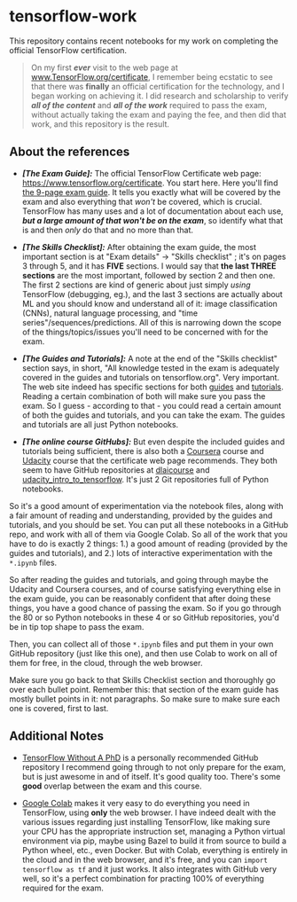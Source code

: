 # tensorflow-work

This repository contains recent notebooks for my work on completing the official TensorFlow certification.

> On my first _**ever**_ visit to the web page at www.TensorFlow.org/certificate, I remember being ecstatic to see that there was **finally** an official certification for the technology, and I began working on achieving it.  I did research and scholarship to verify _**all of the content**_ and _**all of the work**_ required to pass the exam, without actually taking the exam and paying the fee, and then did that work, and this repository is the result.

<!---## The official TensorFlow Certificate is gold here

This is important, so ALL of the arguments here revolve around convincing you that 1. the certification itself is important and good, and 2.) that I've done enough work to make the argument that while although I don't actually have the certification at this time, for all intents and purposes regarding employment, this repository and its contents are evidence enough that I practically do have the official TensorFlow Certification, at this time.

A lot of candidates may lie on their resume and put the word "TensorFlow" on it because it's a buzz word and it makes you look like cool coder and so maybe you'll  get the job.  Maybe it's a bit more humble than that, in that you honestly do have some at-home hobbyist experience with TensorFlow, getting it installed and working some little idea of your own.  Maybe you're hiring a legitimate TensorFlow engineer that has recent and long-years experience with TF for a prior company, but since the TF ecosystem and the purpose of  TF is so wide and varied, may he does indeed have extensive TensorFlow experience, he has experience in a part of TensorFlow that is **COMPLETELY DISJOINT** from what you need right now at the company.

This certification fixes that.  This is the only officially-recognized certification for the technology.  TensorFlow has changed much from 1.0 to 2.0, and the latest exams test on 2.0.  You want candidates that actually know what they are doing, and are indeed not simply putting the buzz word on their resume, and that's the intent of this repository.  Suffice it to say that intention of this section of this document is to make sure the reader understands that t the certification is important and the rest of the document revolves around convincing you that I've done everything to reasonably attain it, short of paying the fee.--->

<!---## More Information

Coursera has a course called "Practical Tensorflow", but I've luckily discovered the one and only public GitHub repository that the course uses, and pretty much studied the contents of that repository.  This specific online course is officially referenced by the TensorFlow exam study guide.

The TensorFlow Certificate official exam guide is a 9-page PDF file, of which the "Skills checklist" section is the most important, and it is broken down into 5 parts.  The main reason in bringing this up is that it shows that I've narrowed down.  The exam guide is just like the ones in college: they tell you exactly what is going to be covered by the exam.  Just as importantly, it also tells you what NOT to learn, in order to pass the exam; this is worth noting because there is a lot of TensorFlow documentation, and so identifying what NOT to look at saves time.--->

## About the references

- _**[The Exam Guide]:**_ The official TensorFlow Certificate web page: https://www.tensorflow.org/certificate.  You start here.  Here you'll find [the 9-page exam guide](https://www.tensorflow.org/extras/cert/TF_Certificate_Candidate_Handbook.pdf).  It tells you exactly what will be covered by the exam and also everything that *won't* be covered, which is crucial.  TensorFlow has many uses and a lot of documentation about each use, **_but a large amount of that won't be on the exam_**, so identify what that is and then _only_ do that and no more than that.

- _**[The Skills Checklist]:**_ After obtaining the exam guide, the most important section is at "Exam details" -> "Skills checklist" ; it's on pages 3 through 5, and it has **FIVE** sections.  I would say that **the last THREE sections** are the most important, followed by section 2 and then one.  The first 2 sections are kind of generic about just simply *using* TensorFlow (debugging, eg.), and the last 3 sections are actually about ML and you should know and understand all of it: image classification (CNNs), natural language processing, and "time series"/sequences/predictions.  All of this is narrowing down the scope of the things/topics/issues you'll need to be concerned with for the exam.

- _**[The Guides and Tutorials]:**_ A note at the end of the "Skills checklist" section says, in short, "All knowledge tested in the exam is adequately covered in the guides and tutorials on tensorflow.org".  Very important.  The web site indeed has specific sections for both [guides](https://www.tensorflow.org/guide/basics) and [tutorials](https://www.tensorflow.org/tutorials).  Reading a certain combination of both will make sure you pass the exam.  So I guess - according to that - you could read a certain amount of both the guides and tutorials, and you can take the exam.  The guides and tutorials are all just Python notebooks.

- _**[The online course GitHubs]:**_ But even despite the included guides and tutorials being sufficient, there is also both a [Coursera](https://www.coursera.org/professional-certificates/tensorflow-in-practice) course and [Udacity](https://www.udacity.com/course/intro-to-tensorflow-for-deep-learning--ud187) course that the certificate web page recommends.  They both seem to have GitHub repositories at [dlaicourse](https://github.com/lmoroney/dlaicourse) and [udacity_intro_to_tensorflow](https://github.com/tensorflow/examples/tree/master/courses/udacity_intro_to_tensorflow_for_deep_learning).  It's just 2 Git repositories full of Python notebooks.

So it's a good amount of experimentation via the notebook files, along with a fair amount of reading and understanding, provided by the guides and tutorials, and you should be set.  You can put all these notebooks in a GitHub repo, and work with all of them via Google Colab.  So all of the work that you have to do is exactly 2 things: 1.) a good amount of reading (provided by the guides and tutorials), and 2.) lots of interactive experimentation with the `*.ipynb` files.

So after reading the guides and tutorials, and going through maybe the Udacity and Coursera courses, and of course satisfying everything else in the exam guide, you can be reasonably confident that after doing these things, you have a good chance of passing the exam.  So if you go through the 80 or so Python notebooks in these 4 or so GitHub repositories, you'd be in tip top shape to pass the exam.

Then, you can collect all of those `*.ipynb` files and put them in your own GitHub repository (just like this one), and then use Colab to work on all of them for free, in the cloud, through the web browser.

Make sure you go back to that Skills Checklist section and thoroughly go over each bullet point.  Remember this: that section of the exam guide has mostly bullet points in it: not paragraphs.  So make sure to make sure each one is covered, first to last.

<!---## So please hire me

You might be surprised to find that I myself **DO NOT** have a TensorFlow certification at the moment.  I can't afford (if you don't know, the exam costs exactly **$100**) the money or time right now (if you don't know, you're given 5 hours to take the exam).  However, I did the next best thing, which is to do research and narrow down, and document, what it takes to **very minimally** and **very reasonably** demonstrate that you'd done everything about successfully taking and passing the exam, except pay the fee.

If I've found the 2 GitHub URLs used behind the only 2 officially-supported Udacity/Coursera courses/specializations, and made extensive use of Colab to work very efficiently, and have dabbled in the other 20 or so official TensorFow repositories (and not just the main popular one), and I have my own datasets to work with (in addition to the ones provided built-in to TensorFlow), then I'm a worthy candidate for your company.  This is arguing that while although I don't currently actually literally have a TensorFlow Certificate right now, I've done some high-quality thought and work about it, such that I'd be a good candidate for your company.  I'm arguing to the degree that we can both agree that I *practically* have one.--->

## Additional Notes

- [TensorFlow Without A PhD](https://github.com/GoogleCloudPlatform/tensorflow-without-a-phd/) is a personally recommended GitHub repository I recommend going through to not only prepare for the exam, but is just awesome in and of itself.  It's good quality too.  There's some **good** overlap between the exam and this course.

- [Google Colab](https://colab.research.google.com) makes it very easy to do everything you need in TensorFlow, using **only** the web browser.  I have indeed dealt with the various issues regarding just installing TensorFlow, like making sure your CPU has the appropriate instruction set, managing a Python virtual environment via pip, maybe using Bazel to build it from source to build a Python wheel, etc., even Docker.  But with Colab, everything is entirely in the cloud and in the web browser, and it's free, and you can `import tensorflow as tf` and it just works.  It also integrates with GitHub very well, so it's a perfect combination for practing 100% of everything required for the exam.
